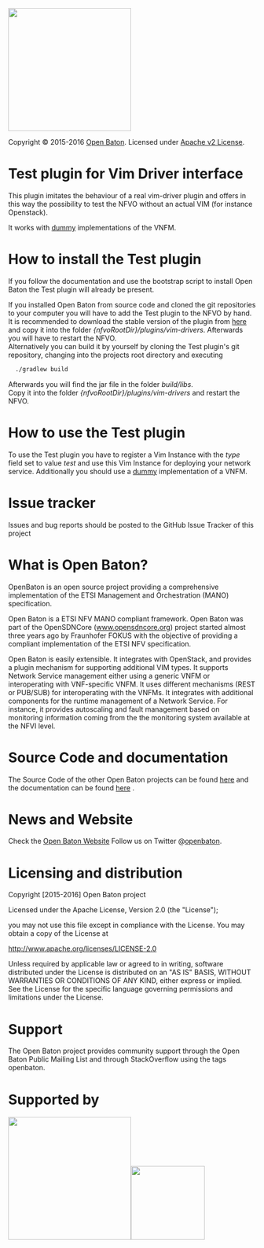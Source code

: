   <img src="https://raw.githubusercontent.com/openbaton/openbaton.github.io/master/images/openBaton.png" width="250"/>
  
  Copyright © 2015-2016 [Open Baton](http://openbaton.org). 
  Licensed under [Apache v2 License](http://www.apache.org/licenses/LICENSE-2.0).

# Test plugin for Vim Driver interface
This plugin imitates the behaviour of a real vim-driver plugin and offers in this way the possibility to test the NFVO without an actual VIM (for instance Openstack). 

It works with [dummy][dummy-vnfm-amqp] implementations of the VNFM. 

# How to install the Test plugin

If you follow the documentation and use the bootstrap script to install Open Baton the Test plugin will already be present.

If you installed Open Baton from source code and cloned the git repositories to your computer you will have to add the Test plugin to the NFVO by hand. 
It is recommended to download the stable version of the plugin from [here][get-openbaton-org] and copy it into the folder *{nfvoRootDir}/plugins/vim-drivers*. 
Afterwards you will have to restart the NFVO.  
Alternatively you can build it by yourself by cloning the Test plugin's git repository, changing into the projects root directory and 
executing 

```bash
  ./gradlew build
```

Afterwards you will find the jar file in the folder *build/libs*.  
Copy it into the folder *{nfvoRootDir}/plugins/vim-drivers* and restart the NFVO.

# How to use the Test plugin

To use the Test plugin you have to register a Vim Instance with the *type* field set to value *test* and use this Vim Instance for deploying your network service. 
Additionally you should use a [dummy][dummy-vnfm-amqp] implementation of a VNFM. 

# Issue tracker

Issues and bug reports should be posted to the GitHub Issue Tracker of this project

# What is Open Baton?

OpenBaton is an open source project providing a comprehensive implementation of the ETSI Management and Orchestration (MANO) specification.

Open Baton is a ETSI NFV MANO compliant framework. Open Baton was part of the OpenSDNCore (www.opensdncore.org) project started almost three years ago by Fraunhofer FOKUS with the objective of providing a compliant implementation of the ETSI NFV specification. 

Open Baton is easily extensible. It integrates with OpenStack, and provides a plugin mechanism for supporting additional VIM types. It supports Network Service management either using a generic VNFM or interoperating with VNF-specific VNFM. It uses different mechanisms (REST or PUB/SUB) for interoperating with the VNFMs. It integrates with additional components for the runtime management of a Network Service. For instance, it provides autoscaling and fault management based on monitoring information coming from the the monitoring system available at the NFVI level.

# Source Code and documentation

The Source Code of the other Open Baton projects can be found [here][openbaton-github] and the documentation can be found [here][openbaton-doc] .

# News and Website

Check the [Open Baton Website][openbaton]
Follow us on Twitter @[openbaton][openbaton-twitter].

# Licensing and distribution
Copyright [2015-2016] Open Baton project

Licensed under the Apache License, Version 2.0 (the "License");

you may not use this file except in compliance with the License.
You may obtain a copy of the License at

  http://www.apache.org/licenses/LICENSE-2.0

Unless required by applicable law or agreed to in writing, software
distributed under the License is distributed on an "AS IS" BASIS,
WITHOUT WARRANTIES OR CONDITIONS OF ANY KIND, either express or implied.
See the License for the specific language governing permissions and
limitations under the License.

# Support
The Open Baton project provides community support through the Open Baton Public Mailing List and through StackOverflow using the tags openbaton.

# Supported by
  <img src="https://raw.githubusercontent.com/openbaton/openbaton.github.io/master/images/fokus.png" width="250"/><img src="https://raw.githubusercontent.com/openbaton/openbaton.github.io/master/images/tu.png" width="150"/>

[fokus-logo]: https://raw.githubusercontent.com/openbaton/openbaton.github.io/master/images/fokus.png
[openbaton]: http://openbaton.org
[openbaton-doc]: http://openbaton.org/documentation
[openbaton-github]: http://github.org/openbaton
[openbaton-logo]: https://raw.githubusercontent.com/openbaton/openbaton.github.io/master/images/openBaton.png
[openbaton-mail]: mailto:users@openbaton.org
[openbaton-twitter]: https://twitter.com/openbaton
[tub-logo]: https://raw.githubusercontent.com/openbaton/openbaton.github.io/master/images/tu.png
[dummy-vnfm-amqp]: https://github.com/openbaton/dummy-vnfm-amqp
[get-openbaton-org]: http://get.openbaton.org/plugins/stable/